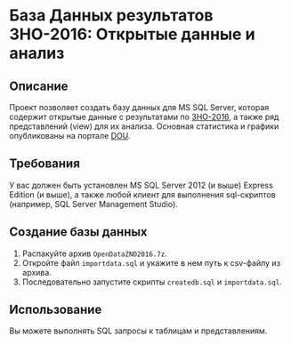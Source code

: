 ﻿# База Данных результатов ЗНО-2016: Открытые данные и анализ #

## Описание ##

Проект позволяет создать базу данных для MS SQL Server, которая содержит открытые данные с результатами по [ЗНО-2016](https://testportal.com.ua/), а также ряд представлений (view) для их анализа.
Основная статистика и графики опубликованы на портале [DOU](https://dou.ua/lenta/articles/zno-2016/).

## Требования ##
У вас должен быть установлен MS SQL Server 2012 (и выше) Express Edition (и выше), а также любой клиент для выполнения sql-скриптов (например, SQL Server Management Studio).
## Создание базы данных ##
1. Распакуйте архив `OpenDataZNO2016.7z`.
1. Откройте файл `importdata.sql` и укажите в нем путь к csv-файлу из архива.
1. Последовательно запустите скрипты `createdb.sql` и `importdata.sql`.

## Использование ##
Вы можете выполнять SQL запросы к таблицам и представлениям.
